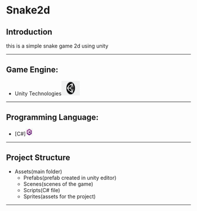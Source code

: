 # Snake2d

## Introduction

this is a simple snake game 2d using unity<br>

---
## Game Engine:
- Unity Technologies<img src="https://github.com/diegoDeveloper00/Snake2d/blob/main/unity-logo.png" height="40" width="50"> 
---

## Programming Language:
- [C#]<img src="https://github.com/diegoDeveloper00/Snake2d/blob/main/c%23-logo.jpg" height="20" width="20"> 

---
## Project Structure

- Assets(main folder)  
  - Prefabs(prefab created in unity editor)
  - Scenes(scenes of the game)
  - Scripts(C# file)
  - Sprites(assets for the project)
 ---
